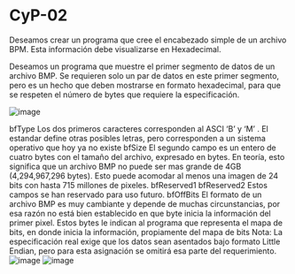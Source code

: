 # CyP-02
Deseamos crear un programa que cree el encabezado simple de un archivo BPM. Esta información debe visualizarse en Hexadecimal.

Deseamos un programa que muestre el primer segmento de datos de un archivo BMP. Se requieren solo un par
de datos en este primer segmento, pero es un hecho que deben mostrarse en formato hexadecimal, para que se
respeten el número de bytes que requiere la especificación.

![image](https://user-images.githubusercontent.com/90359568/146662598-ba539e14-a5c2-4412-987b-d9d5ea9d4b5d.png)


bfType
Los dos primeros caracteres corresponden al ASCI ‘B’ y ‘M’ . El estandar define otras posibles letras, pero
corresponden a un sistema operativo que hoy ya no existe
bfSize
El segundo campo es un entero de cuatro bytes con el tamaño del archivo, expresado en bytes. En teoría, esto
significa que un archivo BMP no puede ser mas grande de 4GB (4,294,967,296 bytes). Esto puede acomodar
al menos una imagen de 24 bits con hasta 715 millones de pixeles.
bfReserved1
bfReserved2
Estos campos se han reservado para uso futuro.
bfOffBits
El formato de un archivo BMP es muy cambiante y depende de muchas circunstancias, por esa razón no está
bien establecido en que byte inicia la información del primer pixel. Estos bytes le indican al programa que
representa el mapa de bits, en donde inicia la información, propiamente del mapa de bits
Nota: La especificación real exige que los datos sean asentados bajo formato Little Endian, pero para esta
asignación se omitirá esa parte del requerimiento.
![image](https://user-images.githubusercontent.com/90359568/146662612-db1ef192-5828-4ce5-b7fa-525b720d1eb9.png)
![image](https://user-images.githubusercontent.com/90359568/146662625-d230ed7c-7141-4fb2-a7c5-0c3e533b4924.png)

